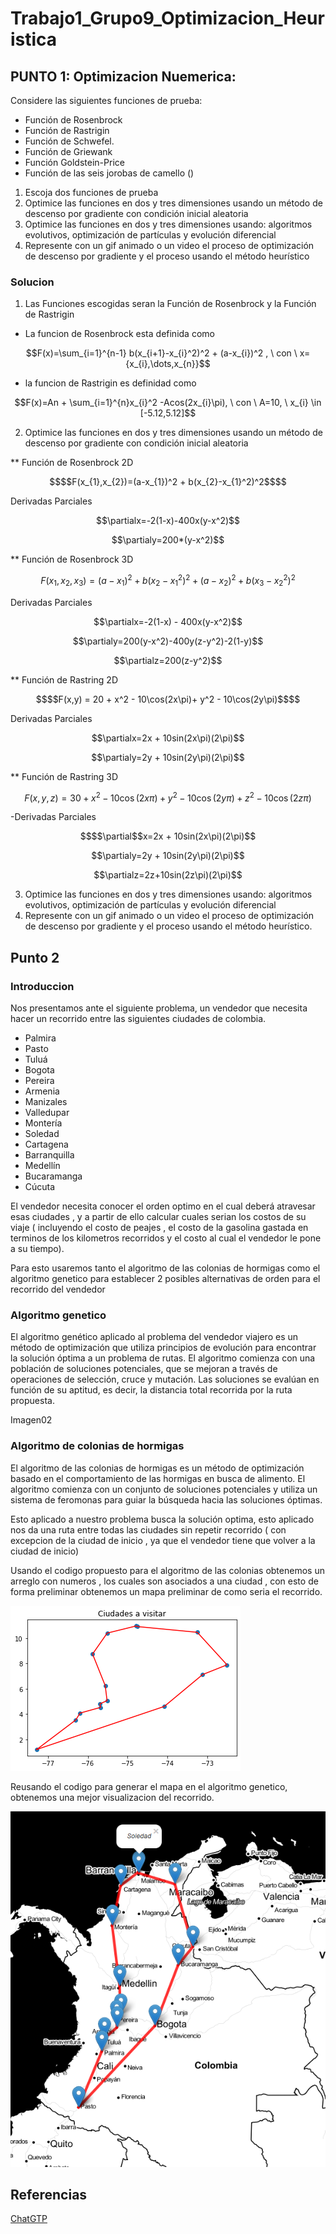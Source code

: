 # Trabajo1_Grupo9_Optimizacion_Heuristica

## PUNTO 1:  Optimizacion Nuemerica:
Considere las siguientes funciones de prueba:

* Función de Rosenbrock
* Función de Rastrigin
* Función de Schwefel.
* Función de Griewank
* Función Goldstein-Price
* Función de las seis jorobas de camello ()

1. Escoja dos funciones de prueba
2. Optimice las funciones en dos y tres dimensiones usando un método de descenso por gradiente con condición inicial aleatoria
3. Optimice las funciones en dos y tres dimensiones usando: algoritmos evolutivos, optimización de partículas y evolución diferencial
4. Represente con un gif animado o un video el proceso de optimización de descenso por gradiente y el proceso usando el método heurístico
 
### Solucion

1. Las Funciones escogidas seran la Función de Rosenbrock y la Función de Rastrigin
* La funcion de Rosenbrock esta definida como
```math
F(x)=\sum_{i=1}^{n-1} b(x_{i+1}-x_{i}^2)^2 + (a-x_{i})^2 , \ con \ x={x_{i},\dots,x_{n}}
```
* la funcion de Rastrigin es definidad como 
```math
F(x)=An + \sum_{i=1}^{n}x_{i}^2 -Acos(2x_{i}\pi), \ con \ A=10, \ x_{i} \in [-5.12,5.12]
```
2. Optimice las funciones en dos y tres dimensiones usando un método de descenso por gradiente con condición inicial aleatoria

** Función de Rosenbrock 2D
```math
$$F(x_{1},x_{2})=(a-x_{1})^2 + b(x_{2}-x_{1}^2)^2$$
```
Derivadas Parciales
```math
\partialx=-2(1-x)-400x(y-x^2)
```
```math
\partialy=200*(y-x^2)
```
** Función de Rosenbrock 3D
```math
F(x_{1},x_{2},x_{3})=(a-x_{1})^2 + b(x_{2}-x_{1}^2)^2 + (a-x_{2})^2 + b(x_{3}-x_{2}^2)^2
```
Derivadas Parciales
```math
\partialx=-2(1-x) - 400x(y-x^2)
```
```math
\partialy=200(y-x^2)-400y(z-y^2)-2(1-y)
```
```math
\partialz=200(z-y^2)
```
** Función de Rastring 2D
```math
$$F(x,y) = 20 + x^2 - 10\cos(2x\pi)+ y^2 - 10\cos(2y\pi)$$
```
Derivadas Parciales
```math
\partialx=2x + 10sin(2x\pi)(2\pi)
```
```math
\partialy=2y + 10sin(2y\pi)(2\pi)
```
** Función de Rastring 3D
```math
F(x,y,z) = 30 + x^2 - 10\cos(2x\pi)+ y^2 - 10\cos(2y\pi)+ z^2 - 10\cos(2z\pi)
```
-Derivadas Parciales
```math
$$\partial$$x=2x + 10sin(2x\pi)(2\pi)
```
```math
\partialy=2y + 10sin(2y\pi)(2\pi)
```
```math
\partialz=2z+10sin(2z\pi)(2\pi)
```
3. Optimice las funciones en dos y tres dimensiones usando: algoritmos evolutivos, optimización de partículas y evolución diferencial
4. Represente con un gif animado o un video el proceso de optimización de descenso por gradiente y el proceso usando el método heurístico.

## Punto 2

### Introduccion

Nos presentamos ante el siguiente problema, un vendedor que necesita hacer un recorrido entre las siguientes ciudades de colombia.
- Palmira
- Pasto
- Tuluá
- Bogota
- Pereira
- Armenia
- Manizales
- Valledupar
- Montería
- Soledad
- Cartagena
- Barranquilla
- Medellín
- Bucaramanga
- Cúcuta

El vendedor necesita conocer el orden optimo en el cual deberá atravesar esas ciudades , y a partir de ello calcular cuales serian los costos de su viaje ( incluyendo el costo de peajes , el costo de la gasolina gastada en terminos de los kilometros recorridos y el costo al cual el vendedor le pone a su tiempo).

Para esto usaremos tanto el algoritmo de las colonias de hormigas como el algoritmo genetico para establecer 2 posibles alternativas de orden para el recorrido del vendedor


### Algoritmo genetico
El algoritmo genético aplicado al problema del vendedor viajero es un método de optimización que utiliza principios de evolución para encontrar la solución óptima a un problema de rutas. El algoritmo comienza con una población de soluciones potenciales, que se mejoran a través de operaciones de selección, cruce y mutación. Las soluciones se evalúan en función de su aptitud, es decir, la distancia total recorrida por la ruta propuesta. 

Imagen02
![]()

### Algoritmo de colonias de hormigas
El algoritmo de las colonias de hormigas es un método de optimización basado en el comportamiento de las hormigas en busca de alimento. El algoritmo comienza con un conjunto de soluciones potenciales y utiliza un sistema de feromonas para guiar la búsqueda hacia las soluciones óptimas. 

Esto aplicado a nuestro problema busca la solución optima, esto aplicado nos da una ruta entre todas las ciudades sin repetir recorrido ( con excepcion de la ciudad de inicio , ya que el vendedor tiene que volver a la ciudad de inicio)

Usando el codigo propuesto para el algoritmo de las colonias obtenemos un arreglo con numeros , los cuales son asociados a una ciudad , con esto de forma preliminar obtenemos un mapa preliminar de como seria el recorrido.


![](https://github.com/rgaitanv/Trabajo1_Grupo9_Optimizacion_Heuristica/blob/main/Imagenes/ciudades.png)

Reusando el codigo para generar el mapa en el algoritmo genetico, obtenemos una mejor visualizacion del recorrido.

![](https://github.com/rgaitanv/Trabajo1_Grupo9_Optimizacion_Heuristica/blob/main/Imagenes/hormigas.PNG)

## Referencias
[ChatGTP](https://chat.openai.com/chat/)
